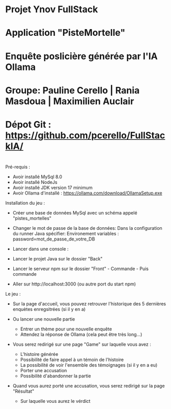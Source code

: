 #
#                    Projet Ynov FullStack
#                 Application "PisteMortelle"
#         Enquête poslicière générée par l'IA Ollama
#
# Groupe: Pauline Cerello | Rania Masdoua | Maximilien Auclair
# 
# Dépot Git : https://github.com/pcerello/FullStackIA/
#

Pré-requis :

- Avoir installé MySql 8.0
- Avoir installé NodeJs
- Avoir installé JDK version 17 minimum
- Avoir Ollama d'installé : https://ollama.com/download/OllamaSetup.exe


Installation du jeu :

- Créer une base de données MySql avec un schéma appelé "pistes_mortelles" 

- Changer le mot de passe de la base de données:
    Dans la configuration du runner Java spécifier:
    Environement variables : password=mot_de_passe_de_votre_DB

- Lancer dans une console : <ollaman run llama3.2:1b>

- Lancer le projet Java sur le dossier "Back"

- Lancer le serveur npm sur le dossier "Front"
        - Commande <npm i>
        - Puis commande <npm run start>

- Aller sur http://localhost:3000 (ou autre port du start npm)


Le jeu :

- Sur la page d'accueil, vous pouvez retrouver l'historique des 5 dernières enquètes enregsitrées (si il y en a)

- Ou lancer une nouvelle partie
    - Entrer un thème pour une nouvelle enquête
    - Attendez la réponse de Ollama (cela peut être très long...)

- Vous serez redirigé sur une page "Game" sur laquelle vous avez :
    - L'histoire générée
    - Possibilité de faire appel à un témoin de l'histoire
    - La possibilité de voir l'ensemble des témoignages (si il y en a eu)
    - Porter une accusation
    - Possibilité d'abandonner la partie

- Quand vous aurez porté une accusation, vous serez redirigé sur la page "Résultat"
    - Sur laquelle vous aurez le vérdict